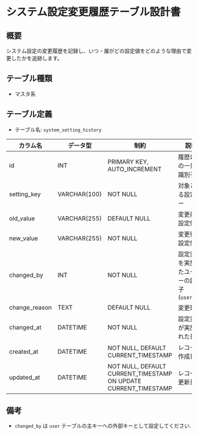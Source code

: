 # システム設定変更履歴テーブル設計書

## 概要
システム設定の変更履歴を記録し、いつ・誰がどの設定値をどのような理由で変更したかを追跡します。

## テーブル種類
- マスタ系

## テーブル定義
- テーブル名: `system_setting_history`

| カラム名       | データ型      | 制約                                      | 説明                                    |
|----------------|---------------|-------------------------------------------|-----------------------------------------|
| id             | INT           | PRIMARY KEY, AUTO_INCREMENT               | 履歴ログの一意な識別子                    |
| setting_key    | VARCHAR(100)  | NOT NULL                                  | 対象となる設定キー                        |
| old_value      | VARCHAR(255)  | DEFAULT NULL                              | 変更前の設定値                           |
| new_value      | VARCHAR(255)  | NOT NULL                                  | 変更後の設定値                           |
| changed_by     | INT           | NOT NULL                                  | 設定変更を実施したユーザーの識別子 (`user.id`) |
| change_reason  | TEXT          | DEFAULT NULL                              | 変更理由                                |
| changed_at     | DATETIME      | NOT NULL                                  | 設定変更が実施された日時                   |
| created_at     | DATETIME      | NOT NULL, DEFAULT CURRENT_TIMESTAMP       | レコード作成日時                         |
| updated_at     | DATETIME      | NOT NULL, DEFAULT CURRENT_TIMESTAMP ON UPDATE CURRENT_TIMESTAMP | レコード更新日時         |

## 備考
- `changed_by` は `user` テーブルの主キーへの外部キーとして設定してください.
